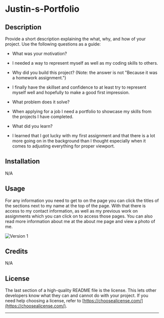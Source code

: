 # Justin-s-Portfolio

## Description

Provide a short description explaining the what, why, and how of your project. Use the following questions as a guide:

- What was your motivation?
- I needed a way to represent myself as well as my coding skills to others.

- Why did you build this project? (Note: the answer is not "Because it was a homework assignment.")
- I finally have the skillset and confidence to at least try to represent myself well and hopefully to make a good first impression.

- What problem does it solve?
- When applying for a job I need a portfolio to showcase my skills from the projects I have completed.

- What did you learn?
- I learned that I got lucky with my first assignment and that there is a lot more going on in the background than I thought especially when it comes to adjusting everything for proper viewport.


## Installation

N/A

## Usage

For any information you need to get to on the page you can click the titles of the sections next to my name at the top of the page. With that there is access to my contact information, as well as my previous work on assignments which you can click on to access those pages. You can also read more information about me at the about me page and view a photo of me.

![Version 1](assets/images/My-Portfolio-Screenshot.jpeg)

## Credits

N/A

## License

The last section of a high-quality README file is the license. This lets other developers know what they can and cannot do with your project. If you need help choosing a license, refer to [https://choosealicense.com/](https://choosealicense.com/).

---

